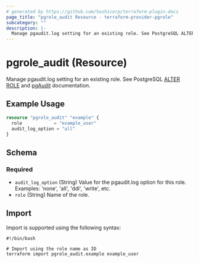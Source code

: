 ```yaml
---
# generated by https://github.com/hashicorp/terraform-plugin-docs
page_title: "pgrole_audit Resource - terraform-provider-pgrole"
subcategory: ""
description: |-
  Manage pgaudit.log setting for an existing role. See PostgreSQL ALTER ROLE https://www.postgresql.org/docs/current/sql-alterrole.html and pgAudit https://github.com/pgaudit/pgaudit documentation.
---
```


# pgrole_audit (Resource)

Manage pgaudit.log setting for an existing role. See PostgreSQL [ALTER ROLE](https://www.postgresql.org/docs/current/sql-alterrole.html) and [pgAudit](https://github.com/pgaudit/pgaudit) documentation.

## Example Usage

```terraform
resource "pgrole_audit" "example" {
  role            = "example_user"
  audit_log_option = "all"
}
```

<!-- schema generated by tfplugindocs -->
## Schema

### Required

- `audit_log_option` (String) Value for the pgaudit.log option for this role. Examples: 'none', 'all', 'ddl', 'write', etc.
- `role` (String) Name of the role.

## Import

Import is supported using the following syntax:

```shell
#!/bin/bash

# Import using the role name as ID
terraform import pgrole_audit.example example_user
```
